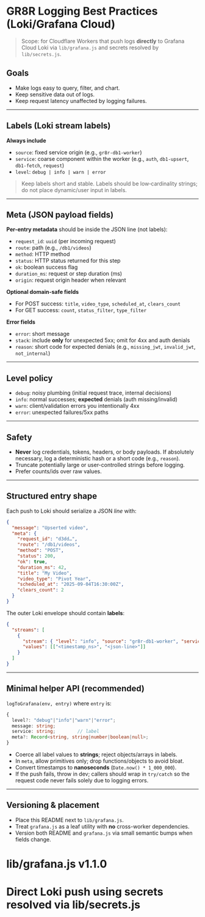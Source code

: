 # GR8R Logging Best Practices (Loki/Grafana Cloud)

> Scope: for Cloudflare Workers that push logs **directly** to Grafana Cloud Loki via `lib/grafana.js` and secrets resolved by `lib/secrets.js`.

## Goals

* Make logs easy to query, filter, and chart.
* Keep sensitive data out of logs.
* Keep request latency unaffected by logging failures.

---

## Labels (Loki stream labels)

**Always include**

* `source`: fixed service origin (e.g., `gr8r-db1-worker`)
* `service`: coarse component within the worker (e.g., `auth`, `db1-upsert`, `db1-fetch`, `request`)
* `level`: `debug | info | warn | error`

> Keep labels short and stable. Labels should be low‑cardinality strings; do not place dynamic/user input in labels.

---

## Meta (JSON payload fields)

**Per-entry metadata** should be inside the JSON line (not labels):

* `request_id`: `uuid` (per incoming request)
* `route`: path (e.g., `/db1/videos`)
* `method`: HTTP method
* `status`: HTTP status returned for this step
* `ok`: boolean success flag
* `duration_ms`: request or step duration (ms)
* `origin`: request origin header when relevant

**Optional domain-safe fields**

* For POST success: `title`, `video_type`, `scheduled_at`, `clears_count`
* For GET success: `count`, `status_filter`, `type_filter`

**Error fields**

* `error`: short message
* `stack`: include **only** for unexpected 5xx; omit for 4xx and auth denials
* `reason`: short code for expected denials (e.g., `missing_jwt`, `invalid_jwt`, `not_internal`)

---

## Level policy

* `debug`: noisy plumbing (initial request trace, internal decisions)
* `info`: normal successes; **expected** denials (auth missing/invalid)
* `warn`: client/validation errors you intentionally 4xx
* `error`: unexpected failures/5xx paths

---

## Safety

* **Never** log credentials, tokens, headers, or body payloads. If absolutely necessary, log a deterministic hash or a short code (e.g., `reason`).
* Truncate potentially large or user-controlled strings before logging.
* Prefer counts/ids over raw values.

---

## Structured entry shape

Each push to Loki should serialize a JSON *line* with:

```json
{
  "message": "Upserted video",
  "meta": {
    "request_id": "d3dd…",
    "route": "/db1/videos",
    "method": "POST",
    "status": 200,
    "ok": true,
    "duration_ms": 42,
    "title": "My Video",
    "video_type": "Pivot Year",
    "scheduled_at": "2025-09-04T16:30:00Z",
    "clears_count": 2
  }
}
```

The outer Loki envelope should contain **labels**:

```json
{
  "streams": [
    {
      "stream": { "level": "info", "source": "gr8r-db1-worker", "service": "db1-upsert" },
      "values": [["<timestamp_ns>", "<json-line>"]]
    }
  ]
}
```

---

## Minimal helper API (recommended)

`logToGrafana(env, entry)` where `entry` is:

```ts
{
  level?: "debug"|"info"|"warn"|"error";
  message: string;
  service: string;        // label
  meta?: Record<string, string|number|boolean|null>;
}
```

* Coerce all label values to **strings**; reject objects/arrays in labels.
* In `meta`, allow primitives only; drop functions/objects to avoid bloat.
* Convert timestamps to **nanoseconds** (`Date.now() * 1_000_000`).
* If the push fails, throw in dev; callers should wrap in `try/catch` so the request code never fails solely due to logging errors.

---

## Versioning & placement

* Place this README next to `lib/grafana.js`.
* Treat `grafana.js` as a leaf utility with **no** cross-worker dependencies.
* Version both README and `grafana.js` via small semantic bumps when fields change.
  
# lib/grafana.js  v1.1.0
# Direct Loki push using secrets resolved via lib/secrets.js